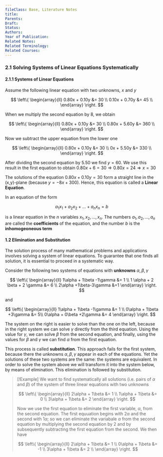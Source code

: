 ```yaml
---
fileClass: Base, Literature Notes
title: 
Parents: 
Draft: 
Status: 
Authors: 
Year of Publication: 
Related Notes: 
Related Terminology: 
Related Courses: 
---
```

### 2.1 Solving Systems of Linear Equations Systematically

#### 2.1.1 Systems of Linear Equations
Assume the following linear equation with two unknowns, $x$ and $y$

$$
\left\{
\begin{array}{ll}
0.80x + 0.10y &= 30 \\
0.10x + 0.70y &= 45 \\
\end{array}
\right.
$$

When we multiply the second equation by 8, we obtain

$$
\left\{
\begin{array}{ll}
0.80x + 0.10y &= 30 \\
0.80x + 5.60y &= 360 \\
\end{array}
\right.
$$

Now we subtract the upper equation from the lower one

$$
\left\{
\begin{array}{ll}
0.80x + 0.10y &= 30 \\
0x + 5.50y &= 330 \\
\end{array}
\right.
$$

After dividing the second equation by $5.50$ we find $y=60$. We use this result in the first equation to obtain $0.80x + 6 = 30 \Rightarrow 0.80x = 24 \Rightarrow x=30$

The solutions of the equation $0.80x + 0.10y = 30$ form a straight line in the (x,y)-plane (because $y=-8x + 300$). Hence, this equation is called a **Linear Equation**. 

In an equation of the form 

$$
a_1x_1 + a_2x_2 + \dots + a_nx_n = b
$$

is a linear equation in the $n$ variables $x_1, x_2, \dots, x_n$. The numbers $a_1, a_2, \dots, a_n$ are called the **coefficients** of the equation, and the number $b$ is the **inhomogeoneous term**

#### 1.2 Elimination and Substitution
The solution process of many mathematical problems and applications involves solving a system of linear equations. To guarantee that one finds all solution, it is essential to proceed in a systematic way.

Consider the following two systems of equations with **unknowns** $\alpha, \beta, \gamma$

$$
\left\{
\begin{array}{ll}
1\alpha + 1\beta -1\gamma &= 1 \\
1 \alpha + 2 \beta + 2 \gamma &= 6 \\
2\alpha +1\beta-3\gamma &=1
\end{array}
\right.
$$

and

$$
\left\{
\begin{array}{ll}
1\alpha + 1\beta -1\gamma &= 1 \\
0\alpha + 1\beta +3\gamma &= 5\\
0\alpha + 0\beta +2\gamma &= 4
\end{array}
\right.
$$

The system on the right is easier to solve than the one on the left, because in the right system we can solve $\gamma$ directly from the third equation. Using the value for $\gamma$, we can solve $\beta$ from the second equation, and finally, using the values for $\beta$ and $\gamma$ we can find $\alpha$ from the first equation. 

This process is called **substitution**. This approach fails for the first system, because there the unknowns $\alpha, \beta, \gamma$ appear in each of the equations. Yet the solutions of these two systems are the same: the systems are equivalent. In order to solve the system above we will transform it into the system below, by means of elimination. This elimination is followed by substitution. 

>[!Example]
>We want to find systematically all solutions (i.e. pairs of $\alpha$ and $\beta$) of the system of three linear equations with two unknowns
>
>$$
>\left\{
\begin{array}{ll}
2\alpha + 1\beta &= 1 \\
1\alpha + 1\beta &= 0 \\
3\alpha + 1\beta &= 2
\end{array}
\right.
>$$
>
>Now we use the first equation to eliminate the first variable, $\alpha$, from the second equation. The first equuation begins with $2\alpha$ and the second with $1\alpha$; so we can eliminate the variabale $\alpha$ from the second equation by multiplying the second equation by $2$ and by subsequently subtracting the first equation from the second. We then have
>
>$$
>\left\{
\begin{array}{ll}
2\alpha + 1\beta &= 1 \\
0\alpha + 1\beta &= -1 \\
3\alpha + 1\beta &= 2 \\
\end{array}
\right.
>$$

